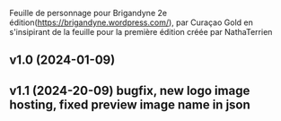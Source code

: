 Feuille de personnage pour Brigandyne 2e édition(https://brigandyne.wordpress.com/), par Curaçao Gold en s'insipirant de la feuille pour la première édition créée par NathaTerrien


## v1.0 (2024-01-09)
## v1.1 (2024-20-09) bugfix, new logo image hosting, fixed preview image name in json
